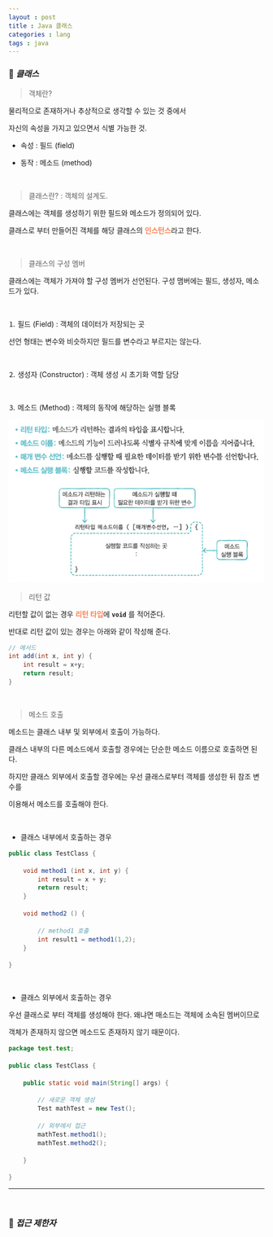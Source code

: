 ```yaml
---
layout : post
title : Java 클래스
categories : lang
tags : java
--- 
```



### 🔎 ***클래스***

> 객체란?

물리적으로 존재하거나 추상적으로 생각할 수 있는 것 중에서 

자신의 속성을 가지고 있으면서 식별 가능한 것.

- 속성 : 필드 (field)

- 동작 : 메소드 (method)

<br>

> 클래스란? : 객체의 설계도. 

클래스에는 객체를 생성하기 위한 필드와 메소드가 정의되어 있다.

클래스로 부터 만들어진 객체를 해당 클래스의 <span style="color:#FF7F50">**인스턴스**</span>라고 한다.

<br>

> 클래스의 구성 멤버

클래스에는 객체가 가져야 할 구성 멤버가 선언된다. 구성 맴버에는 필드, 생성자, 메소드가 있다.

<br>

⒈ 필드 (Field) : 객체의 데이터가 저장되는 곳

선언 형태는 변수와 비슷하지만 필드를 변수라고 부르지는 않는다.

<br>

⒉ 생성자 (Constructor) : 객체 생성 시 초기화 역할 담당

<br>

⒊ 메소드 (Method) : 객체의 동작에 해당하는 실행 블록

<img src="/assets/img/java/method.png">

> 리턴 값

리턴할 값이 없는 경우 <span style="color:#FF7F50">**리턴 타입**</span>에 **`void`** 를 적어준다.

반대로 리턴 값이 있는 경우는 아래와 같이 작성해 준다.

```java
// 메서드
int add(int x, int y) {
    int result = x+y;
    return result;
}
```

<br>

> 메소드 호출

메소드는 클래스 내부 및 외부에서 호출이 가능하다. 

클래스 내부의 다른 메소드에서 호출할 경우에는 단순한 메소드 이름으로 호출하면 된다.

하지만 클래스 외부에서 호출할 경우에는 우선 클래스로부터 객체를 생성한 뒤 참조 변수를 

이용해서 메소드를 호출해야 한다.

<br>

- 클래스 내부에서 호출하는 경우

```java
public class TestClass {

    void method1 (int x, int y) {
        int result = x + y;
        return result;
    }

    void method2 () {
        
        // method1 호출
        int result1 = method1(1,2);
    }

}
```

<br>

- 클래스 외부에서 호출하는 경우

우선 클래스로 부터 객체를 생성해야 한다. 왜냐면 매소드는 객체에 소속된 멤버이므로

객체가 존재하지 않으면 메소드도 존재하지 않기 때문이다.

```java
package test.test;

public class TestClass {

    public static void main(String[] args) {

        // 새로운 객체 생성
        Test mathTest = new Test();

        // 외부에서 접근
        mathTest.method1();
        mathTest.method2();

    }

}
```

---

<br>

### 🔎  ***접근 제한자***